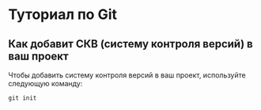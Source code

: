 # Туториал по Git

## Как добавит СКВ (систему контроля версий) в ваш проект

Чтобы   добавить систему контроля версий в ваш проект, используйте следующую команду:

```
git init
```

